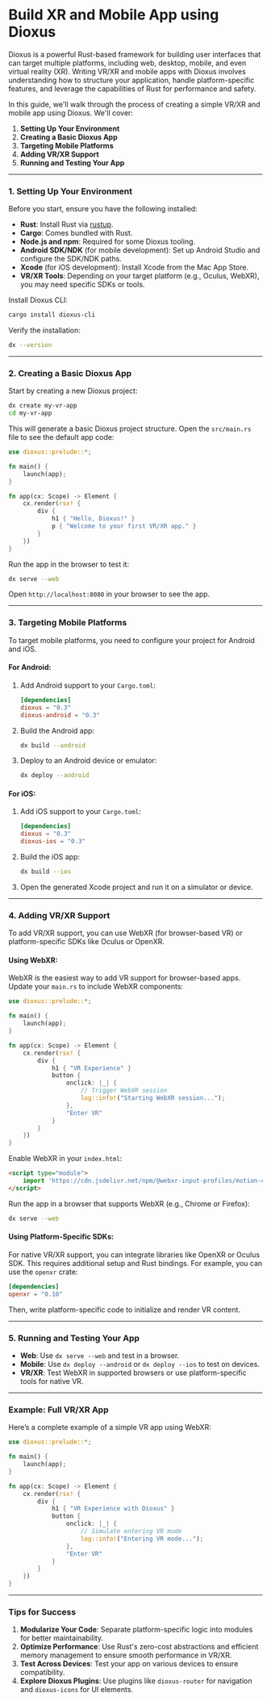 # Build XR and Mobile App using Dioxus

Dioxus is a powerful Rust-based framework for building user interfaces that can target multiple platforms, including web, desktop, mobile, and even virtual reality (XR). Writing VR/XR and mobile apps with Dioxus involves understanding how to structure your application, handle platform-specific features, and leverage the capabilities of Rust for performance and safety.

In this guide, we'll walk through the process of creating a simple VR/XR and mobile app using Dioxus. We'll cover:

1. **Setting Up Your Environment**
2. **Creating a Basic Dioxus App**
3. **Targeting Mobile Platforms**
4. **Adding VR/XR Support**
5. **Running and Testing Your App**

---

### 1. **Setting Up Your Environment**

Before you start, ensure you have the following installed:

- **Rust**: Install Rust via [rustup](https://rustup.rs/).
- **Cargo**: Comes bundled with Rust.
- **Node.js and npm**: Required for some Dioxus tooling.
- **Android SDK/NDK** (for mobile development): Set up Android Studio and configure the SDK/NDK paths.
- **Xcode** (for iOS development): Install Xcode from the Mac App Store.
- **VR/XR Tools**: Depending on your target platform (e.g., Oculus, WebXR), you may need specific SDKs or tools.

Install Dioxus CLI:
```bash
cargo install dioxus-cli
```

Verify the installation:
```bash
dx --version
```

---

### 2. **Creating a Basic Dioxus App**

Start by creating a new Dioxus project:
```bash
dx create my-vr-app
cd my-vr-app
```

This will generate a basic Dioxus project structure. Open the `src/main.rs` file to see the default app code:
```rust
use dioxus::prelude::*;

fn main() {
    launch(app);
}

fn app(cx: Scope) -> Element {
    cx.render(rsx! {
        div {
            h1 { "Hello, Dioxus!" }
            p { "Welcome to your first VR/XR app." }
        }
    })
}
```

Run the app in the browser to test it:
```bash
dx serve --web
```

Open `http://localhost:8080` in your browser to see the app.

---

### 3. **Targeting Mobile Platforms**

To target mobile platforms, you need to configure your project for Android and iOS.

#### For Android:
1. Add Android support to your `Cargo.toml`:
   ```toml
   [dependencies]
   dioxus = "0.3"
   dioxus-android = "0.3"
   ```

2. Build the Android app:
   ```bash
   dx build --android
   ```

3. Deploy to an Android device or emulator:
   ```bash
   dx deploy --android
   ```

#### For iOS:
1. Add iOS support to your `Cargo.toml`:
   ```toml
   [dependencies]
   dioxus = "0.3"
   dioxus-ios = "0.3"
   ```

2. Build the iOS app:
   ```bash
   dx build --ios
   ```

3. Open the generated Xcode project and run it on a simulator or device.

---

### 4. **Adding VR/XR Support**

To add VR/XR support, you can use WebXR (for browser-based VR) or platform-specific SDKs like Oculus or OpenXR.

#### Using WebXR:
WebXR is the easiest way to add VR support for browser-based apps. Update your `main.rs` to include WebXR components:
```rust
use dioxus::prelude::*;

fn main() {
    launch(app);
}

fn app(cx: Scope) -> Element {
    cx.render(rsx! {
        div {
            h1 { "VR Experience" }
            button {
                onclick: |_| {
                    // Trigger WebXR session
                    log::info!("Starting WebXR session...");
                },
                "Enter VR"
            }
        }
    })
}
```

Enable WebXR in your `index.html`:
```html
<script type="module">
    import 'https://cdn.jsdelivr.net/npm/@webxr-input-profiles/motion-controllers/dist/motion-controllers.module.js';
</script>
```

Run the app in a browser that supports WebXR (e.g., Chrome or Firefox):
```bash
dx serve --web
```

#### Using Platform-Specific SDKs:
For native VR/XR support, you can integrate libraries like OpenXR or Oculus SDK. This requires additional setup and Rust bindings. For example, you can use the `openxr` crate:
```toml
[dependencies]
openxr = "0.10"
```

Then, write platform-specific code to initialize and render VR content.

---

### 5. **Running and Testing Your App**

- **Web**: Use `dx serve --web` and test in a browser.
- **Mobile**: Use `dx deploy --android` or `dx deploy --ios` to test on devices.
- **VR/XR**: Test WebXR in supported browsers or use platform-specific tools for native VR.

---

### Example: Full VR/XR App

Here’s a complete example of a simple VR app using WebXR:
```rust
use dioxus::prelude::*;

fn main() {
    launch(app);
}

fn app(cx: Scope) -> Element {
    cx.render(rsx! {
        div {
            h1 { "VR Experience with Dioxus" }
            button {
                onclick: |_| {
                    // Simulate entering VR mode
                    log::info!("Entering VR mode...");
                },
                "Enter VR"
            }
        }
    })
}
```

---

### Tips for Success

1. **Modularize Your Code**: Separate platform-specific logic into modules for better maintainability.
2. **Optimize Performance**: Use Rust's zero-cost abstractions and efficient memory management to ensure smooth performance in VR/XR.
3. **Test Across Devices**: Test your app on various devices to ensure compatibility.
4. **Explore Dioxus Plugins**: Use plugins like `dioxus-router` for navigation and `dioxus-icons` for UI elements.
